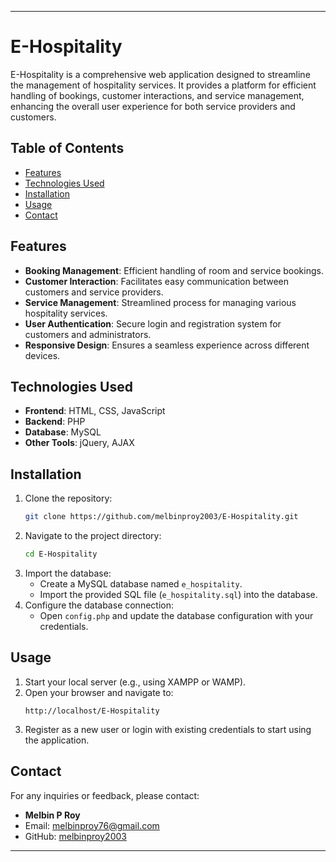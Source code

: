 
---

# E-Hospitality

E-Hospitality is a comprehensive web application designed to streamline the management of hospitality services. It provides a platform for efficient handling of bookings, customer interactions, and service management, enhancing the overall user experience for both service providers and customers.

## Table of Contents

- [Features](#features)
- [Technologies Used](#technologies-used)
- [Installation](#installation)
- [Usage](#usage)
- [Contact](#contact)

## Features

- **Booking Management**: Efficient handling of room and service bookings.
- **Customer Interaction**: Facilitates easy communication between customers and service providers.
- **Service Management**: Streamlined process for managing various hospitality services.
- **User Authentication**: Secure login and registration system for customers and administrators.
- **Responsive Design**: Ensures a seamless experience across different devices.

## Technologies Used

- **Frontend**: HTML, CSS, JavaScript
- **Backend**: PHP
- **Database**: MySQL
- **Other Tools**: jQuery, AJAX

## Installation

1. Clone the repository:
    ```bash
    git clone https://github.com/melbinproy2003/E-Hospitality.git
    ```
2. Navigate to the project directory:
    ```bash
    cd E-Hospitality
    ```
3. Import the database:
    - Create a MySQL database named `e_hospitality`.
    - Import the provided SQL file (`e_hospitality.sql`) into the database.
4. Configure the database connection:
    - Open `config.php` and update the database configuration with your credentials.

## Usage

1. Start your local server (e.g., using XAMPP or WAMP).
2. Open your browser and navigate to:
    ```
    http://localhost/E-Hospitality
    ```
3. Register as a new user or login with existing credentials to start using the application.

## Contact

For any inquiries or feedback, please contact:
- **Melbin P Roy**
- Email: melbinproy76@gmail.com
- GitHub: [melbinproy2003](https://github.com/melbinproy2003)

---
